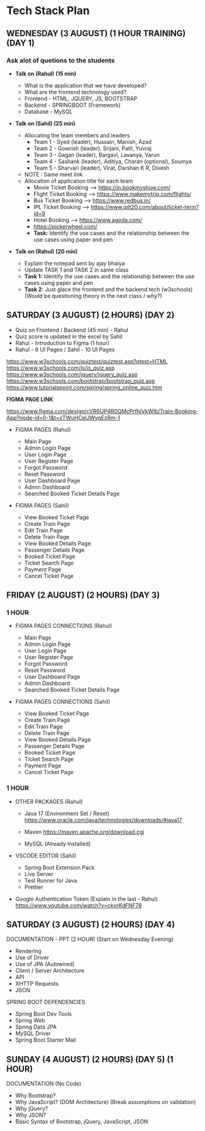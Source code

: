 # Tech Stack Plan

## WEDNESDAY (3 AUGUST) (1 HOUR TRAINING) (DAY 1)

### Ask alot of quetions to the students

- **Talk on (Rahul) (15 min)**

  - What is the application that we have developed?
  - What are the frontend technology used?
  - Frontend - HTML, JQUERY, JS, BOOTSTRAP
  - Backend - SPRINGBOOT (Framework)
  - Database - MySQL

- **Talk on (Sahil) (25 min)**

  - Allocating the team members and leaders
    - Team 1 - Syed (leader), Hussain, Manish, Azad
    - Team 2 - Gowrish (leader), Srijani, Patil, Yuvraj
    - Team 3 - Gagan (leader), Bargavi, Lavanya, Varun
    - Team 4 - Sashank (leader), Aditiya, Charan (optional), Soumya
    - Team 5 - Sharvari (leader), Virat, Darshan K R, Divesh
  - NOTE : Same meet link
  - Allocation of application title for each team
    - Movie Ticket Booking --> https://in.bookmyshow.com/
    - Flight Ticket Booking --> https://www.makemytrip.com/flights/
    - Bus Ticket Booking --> https://www.redbus.in/
    - IPL Ticket Booking --> https://www.iplt20.com/about/ticket-term?id=9
    - Hotel Booking --> https://www.agoda.com/
    - https://pickerwheel.com/
    - **Task:** Identify the use cases and the relationship between the use cases using paper and pen

- **Talk on (Rahul) (20 min)**
  - Explain the notepad sent by ajay bhaiya
  - Update TASK 1 and TASK 2 in same class
  - **Task 1:** Identify the use cases and the relationship between the use cases using paper and pen
  - **Task 2:** Just glace the frontend and the backend tech (w3schools)
    (Would be questioning theory in the next class / why?)

## SATURDAY (3 AUGUST) (2 HOURS) (DAY 2)

- Quiz on Frontend / Backend (45 min) - Rahul
- Quiz score is updated in the excel by Sahil
- Rahul - Introduction to Figma (1 hour)
- Rahul - 9 UI Pages / Sahil - 10 UI Pages

https://www.w3schools.com/quiztest/quiztest.asp?qtest=HTML
https://www.w3schools.com/js/js_quiz.asp
https://www.w3schools.com/jquery/jquery_quiz.asp
https://www.w3schools.com/bootstrap/bootstrap_quiz.asp
https://www.tutorialspoint.com/spring/spring_online_quiz.htm

**FIGMA PAGE LINK**

https://www.figma.com/design/cVR6UP4R0QMcPrfhjVkWIb/Train-Booking-App?node-id=0-1&t=zTWuHCelJWynEzRm-1

- FIGMA PAGES (Rahul)

  - Main Page
  - Admin Login Page
  - User Login Page
  - User Register Page
  - Forgot Password
  - Reset Password
  - User Dashboard Page
  - Admin Dashboard
  - Searched Booked Ticket Details Page

- FIGMA PAGES (Sahil)
  - View Booked Ticket Page
  - Create Train Page
  - Edit Train Page
  - Delete Train Page
  - View Booked Details Page
  - Passenger Details Page
  - Booked Ticket Page
  - Ticket Search Page
  - Payment Page
  - Cancel Ticket Page

## FRIDAY (2 AUGUST) (2 HOURS) (DAY 3)

### 1 HOUR

- FIGMA PAGES CONNECTIONS (Rahul)

  - Main Page
  - Admin Login Page
  - User Login Page
  - User Register Page
  - Forgot Password
  - Reset Password
  - User Dashboard Page
  - Admin Dashboard
  - Searched Booked Ticket Details Page

- FIGMA PAGES CONNECTIONS (Sahil)
  - View Booked Ticket Page
  - Create Train Page
  - Edit Train Page
  - Delete Train Page
  - View Booked Details Page
  - Passenger Details Page
  - Booked Ticket Page
  - Ticket Search Page
  - Payment Page
  - Cancel Ticket Page

### 1 HOUR

- OTHER PACKAGES (Rahul)

  - Java 17 (Environment Set / Reset)
    https://www.oracle.com/java/technologies/downloads/#java17

  - Maven
    https://maven.apache.org/download.cgi

  - MySQL (Already Installed)

- VSCODE EDITOR (Sahil)

  - Spring Boot Extension Pack
  - Live Server
  - Test Runner for Java
  - Prettier

- Google Authentication Token (Explain in the last - Rahul)
  https://www.youtube.com/watch?v=ckvrKdFNF78

## SATURDAY (3 AUGUST) (2 HOURS) (DAY 4)

DOCUMENTATION - PPT (2 HOUR) (Start on Wednesday Evening)

- Rendering
- Use of Driver
- Use of JPA (Autowired)
- Client / Server Architecture
- API
- XHTTP Requests
- JSON

SPRING BOOT DEPENDENCIES

- Spring Boot Dev Tools
- Spring Web
- Spring Data JPA
- MySQL Driver
- Spring Boot Starter Mail

## SUNDAY (4 AUGUST) (2 HOURS) (DAY 5) (1 HOUR)

DOCUMENTATION (No Code)

- Why Bootstrap?
- Why JavaScript? (DOM Architecture) (Break assumptions on validation)
- Why jQuery?
- Why JSON?
- Basic Syntax of Bootstrap, jQuery, JavaScript, JSON
